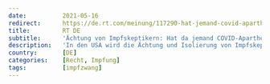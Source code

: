 ```yaml
---
date:          2021-05-16
redirect:      https://de.rt.com/meinung/117290-hat-jemand-covid-apartheid-gesagt/
title:         RT DE
subtitle:      'Ächtung von Impfskeptikern: Hat da jemand COVID-Apartheid gesagt?'
description:   'In den USA wird die Ächtung und Isolierung von Impfskeptikern ganz offen in den Medien diskutiert. Käme es dazu, wäre die Folge eine Art Apartheid mit "guten" Geimpften und diskriminierten Impfgegnern, fürchtet die Journalistin Jani Allan.'
country:       [DE]
categories:    [Recht, Impfung]
tags:          [impfzwang]
---
```

